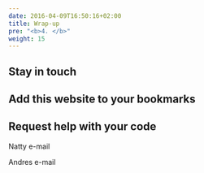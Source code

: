```yaml
---
date: 2016-04-09T16:50:16+02:00
title: Wrap-up
pre: "<b>4. </b>"
weight: 15
---
```


## Stay in touch


## Add this website to your bookmarks


## Request help with your code

Natty e-mail

Andres e-mail

